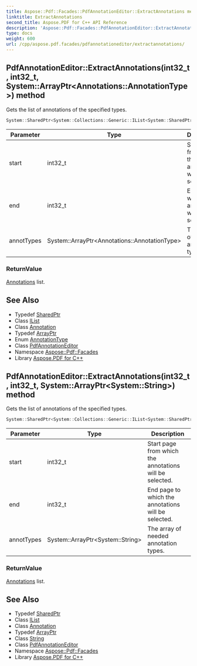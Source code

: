```yaml
---
title: Aspose::Pdf::Facades::PdfAnnotationEditor::ExtractAnnotations method
linktitle: ExtractAnnotations
second_title: Aspose.PDF for C++ API Reference
description: 'Aspose::Pdf::Facades::PdfAnnotationEditor::ExtractAnnotations method. Gets the list of annotations of the specified types in C++.'
type: docs
weight: 600
url: /cpp/aspose.pdf.facades/pdfannotationeditor/extractannotations/
---
```

## PdfAnnotationEditor::ExtractAnnotations(int32_t, int32_t, System::ArrayPtr\<Annotations::AnnotationType\>) method


Gets the list of annotations of the specified types.

```cpp
System::SharedPtr<System::Collections::Generic::IList<System::SharedPtr<Annotations::Annotation>>> Aspose::Pdf::Facades::PdfAnnotationEditor::ExtractAnnotations(int32_t start, int32_t end, System::ArrayPtr<Annotations::AnnotationType> annotTypes)
```


| Parameter | Type | Description |
| --- | --- | --- |
| start | int32_t | Start page from which the annotations will be selected. |
| end | int32_t | End page to which the annotations will be selected. |
| annotTypes | System::ArrayPtr\<Annotations::AnnotationType\> | The array of needed annotation types. |

### ReturnValue

[Annotations](../../../aspose.pdf.annotations/) list.

## See Also

* Typedef [SharedPtr](../../../system/sharedptr/)
* Class [IList](../../../system.collections.generic/ilist/)
* Class [Annotation](../../../aspose.pdf.annotations/annotation/)
* Typedef [ArrayPtr](../../../system/arrayptr/)
* Enum [AnnotationType](../../../aspose.pdf.annotations/annotationtype/)
* Class [PdfAnnotationEditor](../)
* Namespace [Aspose::Pdf::Facades](../../)
* Library [Aspose.PDF for C++](../../../)
## PdfAnnotationEditor::ExtractAnnotations(int32_t, int32_t, System::ArrayPtr\<System::String\>) method


Gets the list of annotations of the specified types.

```cpp
System::SharedPtr<System::Collections::Generic::IList<System::SharedPtr<Annotations::Annotation>>> Aspose::Pdf::Facades::PdfAnnotationEditor::ExtractAnnotations(int32_t start, int32_t end, System::ArrayPtr<System::String> annotTypes)
```


| Parameter | Type | Description |
| --- | --- | --- |
| start | int32_t | Start page from which the annotations will be selected. |
| end | int32_t | End page to which the annotations will be selected. |
| annotTypes | System::ArrayPtr\<System::String\> | The array of needed annotation types. |

### ReturnValue

[Annotations](../../../aspose.pdf.annotations/) list.

## See Also

* Typedef [SharedPtr](../../../system/sharedptr/)
* Class [IList](../../../system.collections.generic/ilist/)
* Class [Annotation](../../../aspose.pdf.annotations/annotation/)
* Typedef [ArrayPtr](../../../system/arrayptr/)
* Class [String](../../../system/string/)
* Class [PdfAnnotationEditor](../)
* Namespace [Aspose::Pdf::Facades](../../)
* Library [Aspose.PDF for C++](../../../)
